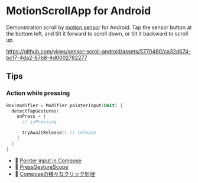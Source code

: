# MotionScrollApp for Android
Demonstration scroll by [motion sensor](https://developer.android.com/guide/topics/sensors/sensors_motion
) for Android. Tap the sensor button at the bottom left, and tilt it forward to scroll down, or tilt it backward to scroll up.

https://github.com/ykws/sensor-scroll-android/assets/5770480/ca32d674-bc17-4da2-87b8-4d0002782277

## Tips
### Action while pressing

```kotlin
Box(modifier = Modifier.pointerInput(Unit) {
  detectTapGestures(
    onPress = {
      // isPressing

      tryAwaitRelease() // release
    }
  )
}
```

- 🔖 [Pointer input in Compose](https://developer.android.com/jetpack/compose/touch-input/pointer-input)
- 🔖 [PressGestureScope](https://developer.android.com/reference/kotlin/androidx/compose/foundation/gestures/PressGestureScope)
- 🔖 [Composeの様々なクリック処理](https://star-zero.medium.com/compose%E3%81%AE%E6%A7%98%E3%80%85%E3%81%AA%E3%82%AF%E3%83%AA%E3%83%83%E3%82%AF%E5%87%A6%E7%90%86-dd66f19992c5)
